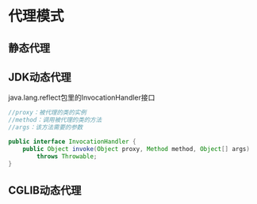# 代理模式



## 静态代理



## JDK动态代理

java.lang.reflect包里的InvocationHandler接口

```java
//proxy：被代理的类的实例
//method：调用被代理的类的方法
//args：该方法需要的参数

public interface InvocationHandler {
    public Object invoke(Object proxy, Method method, Object[] args)
        throws Throwable;
}
```



## CGLIB动态代理